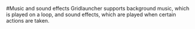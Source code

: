 #Music and sound effects
Gridlauncher supports background music, which is played on a loop, and sound effects, which are played when certain actions are taken.

